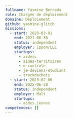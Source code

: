 ```yaml
---
fullname: Yasmine Berrada
role: Chargée de déploiement
domaine: Déploiement
github: yasmine-glitch
missions:
  - start: 2020-03-01
    end: 2021-06-30
    status: independent
    employer: Ippon/LLL
    startups:
      - aidess
      - aides-territoires
      - e-controle
      - je-deviens-etudiant
      - trackdechets
  - start: 2023-02-06
    end: 2025-06-30
    status: independent
    employer: Malt
    startups:
      - aides.jeunes
competences: []
---
```

